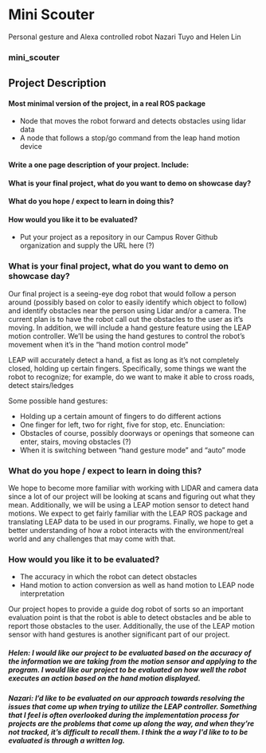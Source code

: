 # Mini Scouter
Personal gesture and Alexa controlled robot
Nazari Tuyo and Helen Lin

### mini_scouter

## Project Description
#### Most minimal version of the project, in a real ROS package
- Node that moves the robot forward and detects obstacles using lidar data
- A node that follows a stop/go command from the leap hand motion device

#### Write a one page description of your project. Include:
#### What is your final project, what do you want to demo on showcase day?
#### What do you hope / expect to learn in doing this?
#### How would you like it to be evaluated?
- Put your project as a repository in our Campus Rover Github organization and supply the URL here (?)

### What is your final project, what do you want to demo on showcase day?
Our final project is a seeing-eye dog robot that would follow a person around (possibly based on color to easily identify which object to follow) and identify obstacles near the person using Lidar and/or a camera. The current plan is to have the robot call out the obstacles to the user as it’s moving. In addition, we will include a hand gesture feature using the LEAP motion controller. We’ll be using the hand gestures to control the robot’s movement when it’s in the “hand motion control mode”

LEAP will accurately detect a hand, a fist as long as it’s not completely closed, holding up certain fingers. Specifically, some things we want the robot to recognize; for example, do we want to make it able to cross roads, detect stairs/ledges

Some possible hand gestures:
- Holding up a certain amount of fingers to do different actions
- One finger for left, two for right, five for stop, etc.
Enunciation:
- Obstacles of course, possibly doorways or openings that someone can enter, stairs, moving obstacles (?)
- When it is switching between “hand gesture mode” and “auto” mode


### What do you hope / expect to learn in doing this?

We hope to become more familiar with working with LIDAR and camera data since a lot of our project will be looking at scans and figuring out what they mean. Additionally, we will be using a LEAP motion sensor to detect hand motions. We expect to get fairly familiar with the LEAP ROS package and translating LEAP data to be used in our programs. Finally, we hope to get a better understanding of how a robot interacts with the environment/real world and any challenges that may come with that. 


### How would you like it to be evaluated?
-  The accuracy in which the robot can detect obstacles
- Hand motion to action conversion as well as hand motion to LEAP node interpretation

Our project hopes to provide a guide dog robot of sorts so an important evaluation point is that the robot is able to detect obstacles and be able to report those obstacles to the user. Additionally, the use of the LEAP motion sensor with hand gestures is another significant part of our project. 

##### Helen: I would like our project to be evaluated based on the accuracy of the information we are taking from the motion sensor and applying to the program. I would like our project to be evaluated on how well the robot executes an action based on the hand motion displayed. 

##### Nazari: I’d like to be evaluated on our approach towards resolving the issues that come up when trying to utilize the LEAP controller. Something that I feel is often overlooked during the implementation process for projects are the problems that come up along the way, and when they’re not tracked, it’s difficult to recall them. I think the a way I'd like to to be evaluated is through a written log.
